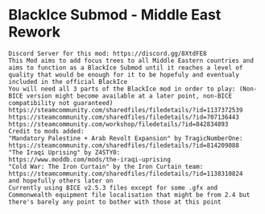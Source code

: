 # BlackIce Submod - Middle East Rework
	Discord Server for this mod: https://discord.gg/8XtdFE8
	This Mod aims to add focus trees to all Middle Eastern countries and aims to function as a BlackIce Submod until it reaches a level of quality that would be enough for it to be hopefuly and eventualy included in the official BlackIce
	You will need all 3 parts of the BlackIce mod in order to play: (Non-BICE version might become available at a later point, non-BICE compatibility not guaranteed)
	https://steamcommunity.com/sharedfiles/filedetails/?id=1137372539
	https://steamcommunity.com/sharedfiles/filedetails/?id=707136443
	https://steamcommunity.com/workshop/filedetails/?id=842834893
	Credit to mods added:
	"Mandatory Palestine + Arab Revolt Expansion" by TragicNumberOne:
	https://steamcommunity.com/sharedfiles/filedetails/?id=814209088
	"The Iraqi Uprising" by Z4STY0:
	https://www.moddb.com/mods/the-iraqi-uprising
	"Cold War: The Iron Curtain" by the Iron Curtain team:
	https://steamcommunity.com/sharedfiles/filedetails/?id=1138310824
	and hopefully others later on
	Currently using BICE v2.5.3 files except for some .gfx and Commonwealth equipment file localisation that might be from 2.4 but there's barely any point to bother with those at this point
